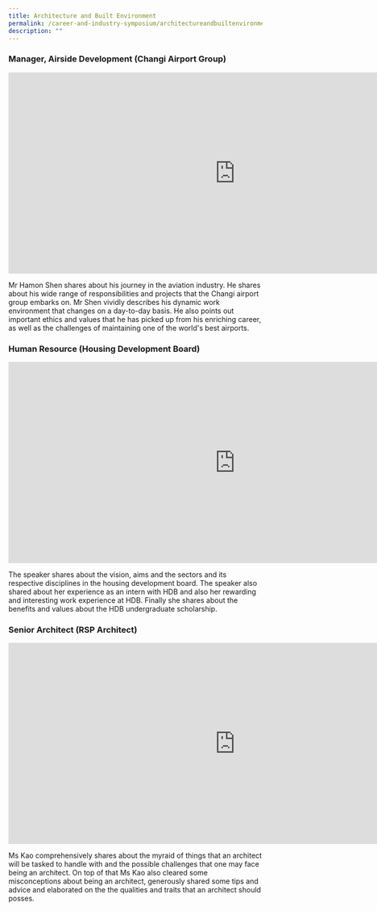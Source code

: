 ```yaml
---
title: Architecture and Built Environment
permalink: /career-and-industry-symposium/architectureandbuiltenvironment/
description: ""
---
```

### **Manager, Airside Development** (Changi Airport Group)

<iframe allowfullscreen="" allow="accelerometer; autoplay; clipboard-write; encrypted-media; gyroscope; picture-in-picture; web-share" frameborder="0" title="[ASR Career Symposium 2023] Built Environment - Mr Hamon Shen, Changi Airport Group" src="https://www.youtube.com/embed/P3C3y1llv5k" height="399" width="900"></iframe>

Mr Hamon Shen shares about his journey in the aviation industry. He shares about his wide range of responsibilities and projects that the Changi airport group embarks on. Mr Shen vividly describes his dynamic work environment that changes on a day-to-day basis. He also points out important ethics and values that he has picked up from his enriching career, as well as the challenges of maintaining one of the world's best airports.



### **Human Resource** (Housing Development Board)

<iframe allowfullscreen="" allow="accelerometer; autoplay; clipboard-write; encrypted-media; gyroscope; picture-in-picture; web-share" frameborder="0" title="HDB Video Presentation" src="https://www.youtube.com/embed/XNBzmkMStek" height="399" width="900"></iframe>

The speaker shares about the vision, aims and the sectors and its respective disciplines in the housing development board. The speaker also shared about her experience as an intern with HDB and also her  rewarding and interesting work experience at HDB. Finally she shares about the benefits and values about the HDB undergraduate scholarship.



### **Senior Architect** (RSP Architect)

<iframe allowfullscreen="" allow="accelerometer; autoplay; clipboard-write; encrypted-media; gyroscope; picture-in-picture; web-share" frameborder="0" title="MS Konnie Kao" src="https://www.youtube.com/embed/2-FHJylEmj8" height="399" width="900"></iframe>

Ms Kao comprehensively shares about the myraid of things that an architect will be tasked to handle with and  the possible challenges that one may face being an architect. On top of that Ms Kao also cleared some misconceptions about  being an architect, generously shared  some tips and advice  and elaborated on the the qualities and traits that  an architect should posses.